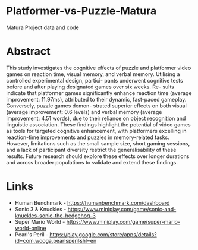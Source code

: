 # Platformer-vs-Puzzle-Matura
Matura Project data and code

# Abstract
This study investigates the cognitive effects of puzzle and platformer video games on reaction
time, visual memory, and verbal memory. Utilising a controlled experimental design, partici-
pants underwent cognitive tests before and after playing designated games over six weeks. Re-
sults indicate that platformer games significantly enhance reaction time (average improvement:
11.97ms), attributed to their dynamic, fast-paced gameplay. Conversely, puzzle games demon-
strated superior effects on both visual (average improvement: 0.6 levels) and verbal memory
(average improvement: 4.51 words), due to their reliance on object recognition and linguistic
association. These findings highlight the potential of video games as tools for targeted cognitive
enhancement, with platformers excelling in reaction-time improvements and puzzles in
memory-related tasks. However, limitations such as the small sample size, short gaming
sessions, and a lack of participant diversity restrict the generalisability of these results. Future
research should explore these effects over longer durations and across broader populations to
validate and extend these findings.

# Links
- Human Benchmark - https://humanbenchmark.com/dashboard 
- Sonic 3 & Knuckles - https://www.miniplay.com/game/sonic-and-knuckles-sonic-the-hedgehog-3 
- Super Mario World - https://www.miniplay.com/game/super-mario-world-online 
- Pearl's Peril - https://play.google.com/store/apps/details?id=com.wooga.pearlsperil&hl=en 
